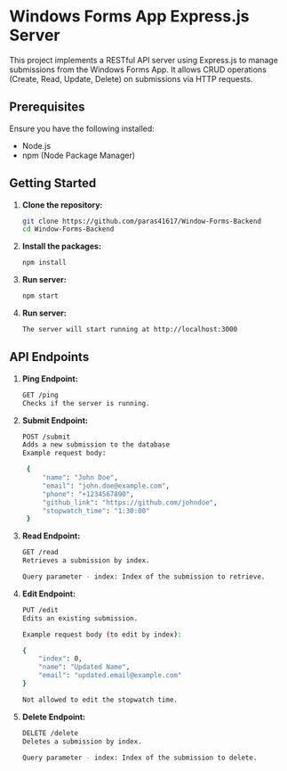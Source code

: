 # Windows Forms App Express.js Server

This project implements a RESTful API server using Express.js to manage submissions from the Windows Forms App. It allows CRUD operations (Create, Read, Update, Delete) on submissions via HTTP requests.

## Prerequisites

Ensure you have the following installed:

- Node.js
- npm (Node Package Manager)

## Getting Started

1. **Clone the repository:**

   ```bash
   git clone https://github.com/paras41617/Window-Forms-Backend
   cd Window-Forms-Backend

2. **Install the packages:**

   ```bash
   npm install

3. **Run server:**

   ```bash
   npm start

4. **Run server:**

   ```bash
   The server will start running at http://localhost:3000

## API Endpoints

1. **Ping Endpoint:**

   ```bash
   GET /ping
   Checks if the server is running.

2. **Submit Endpoint:**

   ```bash
   POST /submit
   Adds a new submission to the database
   Example request body:

    {
        "name": "John Doe",
        "email": "john.doe@example.com",
        "phone": "+1234567890",
        "github_link": "https://github.com/johndoe",
        "stopwatch_time": "1:30:00"
    }

3. **Read Endpoint:**

   ```bash
   GET /read
   Retrieves a submission by index.

   Query parameter - index: Index of the submission to retrieve.

4. **Edit Endpoint:**

   ```bash
   PUT /edit
   Edits an existing submission.

   Example request body (to edit by index):

   {
       "index": 0,
       "name": "Updated Name",
       "email": "updated.email@example.com"
   }
   
   Not allowed to edit the stopwatch time.

5. **Delete Endpoint:**

   ```bash
   DELETE /delete
   Deletes a submission by index.

   Query parameter - index: Index of the submission to delete.